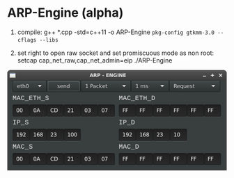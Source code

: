 # ARP-Engine (alpha)

1. compile:
g++ *.cpp -std=c++11 -o ARP-Engine `pkg-config gtkmm-3.0 --cflags --libs`

2. set right to open raw socket and set promiscuous mode as non root:
setcap cap_net_raw,cap_net_admin=eip ./ARP-Engine

![alt tag](https://github.com/bitspalter/ARP-Engine/blob/master/ARP-Engine.png "ARP-Engine")
